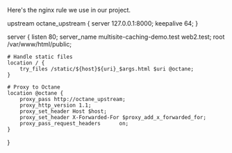 Here's the nginx rule we use in our project.

upstream octane_upstream {
  server 127.0.0.1:8000;
  keepalive 64;
}

server {
    listen 80;
    server_name multisite-caching-demo.test web2.test;
    root /var/www/html/public;

    # Handle static files
    location / {
        try_files /static/${host}${uri}_$args.html $uri @octane;
    }

    # Proxy to Octane
    location @octane {
        proxy_pass http://octane_upstream;
        proxy_http_version 1.1;
        proxy_set_header Host $host;
        proxy_set_header X-Forwarded-For $proxy_add_x_forwarded_for;
        proxy_pass_request_headers      on;
    }
}
